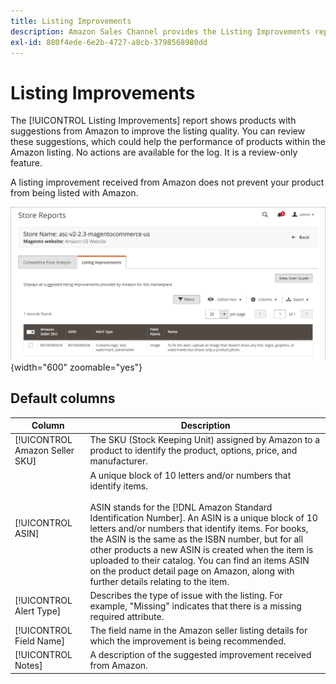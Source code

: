 ```yaml
---
title: Listing Improvements
description: Amazon Sales Channel provides the Listing Improvements report to give you suggestions for Amazon listing quality improvements.
exl-id: 880f4ede-6e2b-4727-a8cb-3798568980dd
---
```

# Listing Improvements

The [!UICONTROL Listing Improvements] report shows products with suggestions from Amazon to improve the listing quality. You can review these suggestions, which could help the performance of products within the Amazon listing. No actions are available for the log. It is a review-only feature.

A listing improvement received from Amazon does not prevent your product from being listed with Amazon.

![Listing Improvements](assets/amazon-listing-improvements.png){width="600" zoomable="yes"}

## Default columns

|Column|Description|
|--- |--- |
|[!UICONTROL Amazon Seller SKU] |The SKU (Stock Keeping Unit) assigned by Amazon to a product to identify the product, options, price, and manufacturer. |
|[!UICONTROL ASIN] |A unique block of 10 letters and/or numbers that identify items.<br><br>ASIN stands for the [!DNL Amazon Standard Identification Number]. An ASIN is a unique block of 10 letters and/or numbers that identify items. For books, the ASIN is the same as the ISBN number, but for all other products a new ASIN is created when the item is uploaded to their catalog. You can find an items ASIN on the product detail page on Amazon, along with further details relating to the item. |
|[!UICONTROL Alert Type] |Describes the type of issue with the listing. For example, "Missing" indicates that there is a missing required attribute. |
|[!UICONTROL Field Name] |The field name in the Amazon seller listing details for which the improvement is being recommended. |
|[!UICONTROL Notes] |A description of the suggested improvement received from Amazon. |
